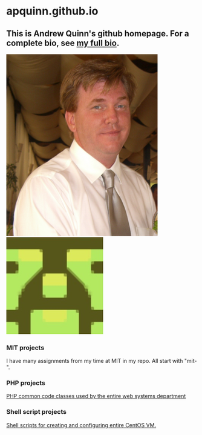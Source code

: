 # apquinn.github.io

## This is Andrew Quinn's github homepage. For a complete bio, see <a href="https://apquinn.github.io">my full bio</a>.
<img src="CIMG0130.JPG" width="400">
<img src="blockie2.jpg">

### MIT projects
I have many assignments from my time at MIT in my repo. All start with "mit-".

### PHP projects
<a href="https://github.com/apquinn/example-code-php">PHP common code classes used by the entire web systems department</a>

### Shell script projects
<a href="https://github.com/apquinn/example-code-shell-scripts">Shell scripts for creating and configuring entire CentOS VM.</a>


